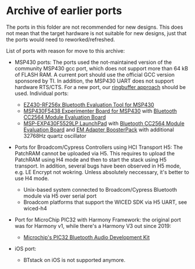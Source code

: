 # Archive of earlier ports

The ports in this folder are not recommended for new designs. This does not mean that the target hardware is not
suitable for new designs, just that the ports would need to reworked/refreshed.

List of ports with reason for move to this archive:

- MSP430 ports: The ports used the not-maintained version of the community MSP430 gcc port, which does not support more than 64 kB of FLASH RAM.
  A current port should use the official GCC version sponsored by TI. In addition, the MSP430 UART does not support hardware RTS/CTS.
  For a new port, our [ringbuffer approach](https://bluekitchen-gmbh.com/msp432p401r-cc2564c-port-uart-without-hardware-rtscts-flow-control/) should be used. Individual ports:
    - [EZ430-RF256x Bluetooth Evaluation Tool for MSP430](https://www.element14.com/community/docs/DOC-72027/l/ez430-rf256x-bluetooth-evaluation-too)
    - [MSP430F5438 Experimenter Board for MSP430](https://www.element14.com/community/docs/DOC-40373/l/msp430f5438-based-experimenter-board) with [Bluetooth CC2564 Module Evaluation Board](https://www.ti.com/tool/cc2564modnem)
    - [MSP-EXP430F5529LP LaunchPad](https://www.ti.com/ww/en/launchpad/launchpads-msp430-msp-exp430f5529lp.html#tabs) with [Bluetooth CC2564 Module Evaluation Board](https://www.ti.com/tool/cc2564modnem) and [EM Adapter BoosterPack](https://www.ti.com/tool/boost-ccemadapter) with additional 32768Hz quartz oscillator

- Ports for Broadcom/Cypress Controllers using HCI Transport H5: The PatchRAM cannot be uploaded via H5. This requires to upload the PatchRAM
  using H4 mode and then to start the stack using H5 transport. In addition, several bugs have been observed in H5 mode, e.g. LE Encrypt not wokring. Unless absolutely neccessary, it's better to use H4 mode.
    - Unix-based system connected to Broadcom/Cypress Bluetooth module via H5 over serial port
    - Broadcom platforms that support the WICED SDK via H5 UART, see wiced-h4

- Port for MicroChip PIC32 with Harmony Framework: the original port was for Harmony v1, while there's a Harmony V3 out since 2019:
    - [Microchip's PIC32 Bluetooth Audio Development Kit](https://www.microchip.com/Developmenttools/ProductDetails/DV320032)

- iOS port:
    - BTstack on iOS is not supported anymore.

